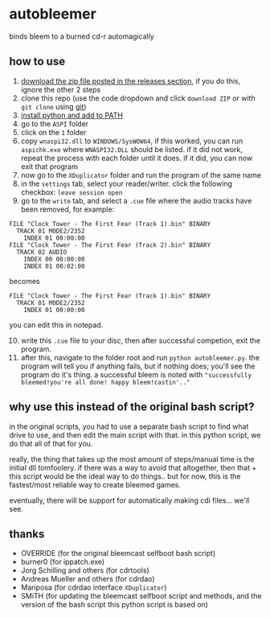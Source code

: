 # autobleemer
binds bleem to a burned cd-r automagically

## how to use
1. [download the zip file posted in the releases section](https://github.com/g1-1-1/autobleemer/releases), if you do this, ignore the other 2 steps 
2. clone this repo (use the code dropdown and click `download ZIP` or with `git clone` using [git](https://git-scm.com/))
3. [install python and add to PATH](https://www.python.org/downloads/)
4. go to the `ASPI` folder
5. click on the `1` folder
6. copy `wnaspi32.dll` to `WINDOWS/SysWOW64`, if this worked, you can run `aspichk.exe` where `WNASPI32.DLL` should be listed. if it did not work, repeat the process with each folder until it does. if it did, you can now exit that program
7. now go to the `XDuplicator` folder and run the program of the same name
8. in the `settings` tab, select your reader/writer. click the following checkbox: `leave session open`
9. go to the `write` tab, and select a `.cue` file where the audio tracks have been removed, for example:
```
FILE "Clock Tower - The First Fear (Track 1).bin" BINARY
  TRACK 01 MODE2/2352
    INDEX 01 00:00:00
FILE "Clock Tower - The First Fear (Track 2).bin" BINARY
  TRACK 02 AUDIO
    INDEX 00 00:00:00
    INDEX 01 00:02:00
```
becomes
```
FILE "Clock Tower - The First Fear (Track 1).bin" BINARY
  TRACK 01 MODE2/2352
    INDEX 01 00:00:00
```
you can edit this in notepad.

10. write this `.cue` file to your disc, then after successful competion, exit the program.
11. after this, navigate to the folder root and run `python autobleemer.py`. the program will tell you if anything fails, but if nothing does; you'll see the program do it's thing. a successful bleem is noted with `"successfully bleemed!you're all done! happy bleem!castin'.."`

## why use this instead of the original bash script?
in the original scripts, you had to use a separate bash script to find what drive to use, and then edit the main script with that. in this python script, we do that all of that for you.

really, the thing that takes up the most amount of steps/manual time is the initial dll tomfoolery. if there was a way to avoid that altogether, then that + this script would be the ideal way to do things.. but for now, this is the fastest/most reliable way to create bleemed games.

eventually, there will be support for automatically making cdi files... we'll see.

## thanks
- OVERRIDE (for the original bleemcast selfboot bash script)
- burner0 (for ippatch.exe)
- Jorg Schilling and others (for cdrtools)
- Andreas Mueller and others (for cdrdao)
- Mariposa (for cdrdao interface `XDuplicator`)
- SMiTH (for updating the bleemcast selfboot script and methods, and the version of the bash script this python script is based on)

